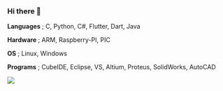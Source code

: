 ### Hi there 👋

**Languages** ; C,  Python, C#, Flutter, Dart, Java

**Hardware** ; ARM, Raspberry-PI, PIC

**OS**       ; Linux, Windows

**Programs** ; CubeIDE, Eclipse, VS, Altium, Proteus, SolidWorks, AutoCAD

![](https://komarev.com/ghpvc/?username=omeralmaci&color=yellowgreen&style=flat-square)

<!--
**omeralmaci/omeralmaci** is a ✨ _special_ ✨ repository because its `README.md` (this file) appears on your GitHub profile.

Here are some ideas to get you started:

- 🔭 I’m currently working on ...
- 🌱 I’m currently learning ...
- 👯 I’m looking to collaborate on ...
- 🤔 I’m looking for help with ...
- 💬 Ask me about ...
- 📫 How to reach me: ...
- 😄 Pronouns: ...
- ⚡ Fun fact: ...
-->
